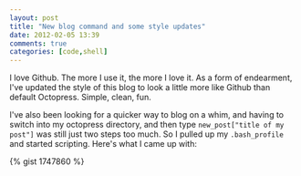 ```yaml
---
layout: post
title: "New blog command and some style updates"
date: 2012-02-05 13:39
comments: true
categories: [code,shell]
---
```

I love Github. The more I use it, the more I love it. As a form of endearment, I've updated the style of this blog to look a little more like Github than default Octopress. Simple, clean, fun.

I've also been looking for a quicker way to blog on a whim, and having to switch into my octopress directory, and then type `new_post["title of my post"]` was still just two steps too much. So I pulled up my `.bash_profile` and started scripting. Here's what I came up with:

{% gist 1747860 %}